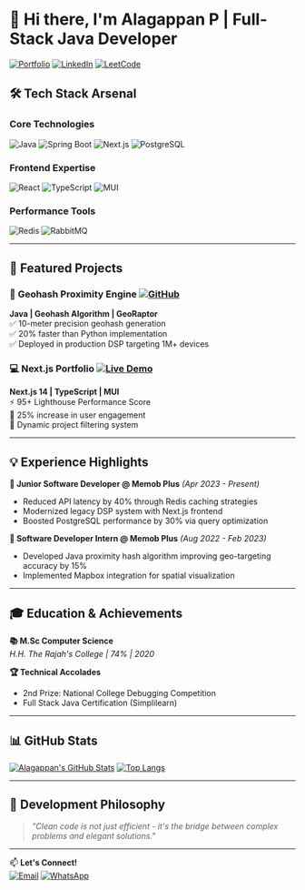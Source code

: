 # 👋 Hi there, I'm Alagappan P | **Full-Stack Java Developer**

[![Portfolio](https://img.shields.io/badge/🚀_Portfolio-%23F4B400?style=for-the-badge&logo=google-chrome&logoColor=white)](https://azhagu-swe.github.io)
[![LinkedIn](https://img.shields.io/badge/LinkedIn-%230077B5?style=for-the-badge&logo=linkedin&logoColor=white)](https://linkedin.com/in/azhagu-swe)
[![LeetCode](https://img.shields.io/badge/-LeetCode-FFA116?style=for-the-badge&logo=LeetCode&logoColor=black)](your-leetcode-link)

## 🛠️ Tech Stack Arsenal

### **Core Technologies**
![Java](https://img.shields.io/badge/Java-ED8B00?style=for-the-badge&logo=openjdk&logoColor=white)
![Spring Boot](https://img.shields.io/badge/Spring_Boot-6DB33F?style=for-the-badge&logo=spring&logoColor=white)
![Next.js](https://img.shields.io/badge/Next.js-000000?style=for-the-badge&logo=nextdotjs&logoColor=white)
![PostgreSQL](https://img.shields.io/badge/PostgreSQL-4169E1?style=for-the-badge&logo=postgresql&logoColor=white)

### **Frontend Expertise**
![React](https://img.shields.io/badge/React-61DAFB?style=for-the-badge&logo=react&logoColor=black)
![TypeScript](https://img.shields.io/badge/TypeScript-3178C6?style=for-the-badge&logo=typescript&logoColor=white)
![MUI](https://img.shields.io/badge/Material_UI-007FFF?style=for-the-badge&logo=mui&logoColor=white)

### **Performance Tools**
![Redis](https://img.shields.io/badge/Redis-DC382D?style=for-the-badge&logo=redis&logoColor=white)
![RabbitMQ](https://img.shields.io/badge/RabbitMQ-FF6600?style=for-the-badge&logo=rabbitmq&logoColor=white)

---

## 🚀 Featured Projects

### 📍 **Geohash Proximity Engine** [![GitHub](https://img.shields.io/badge/Source_Code-100000?style=flat-square&logo=github&logoColor=white)](https://github.com/azhagu-swe/proximityhash-javas)
**Java | Geohash Algorithm | GeoRaptor**  
✅ 10-meter precision geohash generation  
✅ 20% faster than Python implementation  
✅ Deployed in production DSP targeting 1M+ devices

### 💻 **Next.js Portfolio** [![Live Demo](https://img.shields.io/badge/LIVE_DEMO-FF7139?style=flat-square&logo=vercel&logoColor=white)](https://azhagu-swe.github.io)
**Next.js 14 | TypeScript | MUI**  
⚡ 95+ Lighthouse Performance Score  
🎯 25% increase in user engagement  
🌈 Dynamic project filtering system

---

## 💡 Experience Highlights

**🚀 Junior Software Developer @ Memob Plus** *(Apr 2023 - Present)*  
- Reduced API latency by 40% through Redis caching strategies  
- Modernized legacy DSP system with Next.js frontend  
- Boosted PostgreSQL performance by 30% via query optimization  

**🔧 Software Developer Intern @ Memob Plus** *(Aug 2022 - Feb 2023)*  
- Developed Java proximity hash algorithm improving geo-targeting accuracy by 15%  
- Implemented Mapbox integration for spatial visualization  

---

## 🎓 Education & Achievements

**📚 M.Sc Computer Science**  
*H.H. The Rajah's College | 74% | 2020*

**🏆 Technical Accolades**  
- 2nd Prize: National College Debugging Competition  
- Full Stack Java Certification (Simplilearn)  

---

## 📊 GitHub Stats

[![Alagappan's GitHub Stats](https://github-readme-stats.vercel.app/api?username=azhagu-swe&show_icons=true&theme=radical)](https://github.com/azhagu-swe)
[![Top Langs](https://github-readme-stats.vercel.app/api/top-langs/?username=azhagu-swe&layout=compact&theme=radical)](https://github.com/azhagu-swe)

---

## 🌟 **Development Philosophy**
> *"Clean code is not just efficient - it's the bridge between complex problems and elegant solutions."*

---

📫 **Let's Connect!**  
[![Email](https://img.shields.io/badge/azhagu.swe@gmail.com-D14836?style=flat-square&logo=gmail&logoColor=white)](mailto:azhagu.swe@gmail.com)
[![WhatsApp](https://img.shields.io/badge/+91_7502005724-25D366?style=flat-square&logo=whatsapp&logoColor=white)](https://wa.me/917502005724)